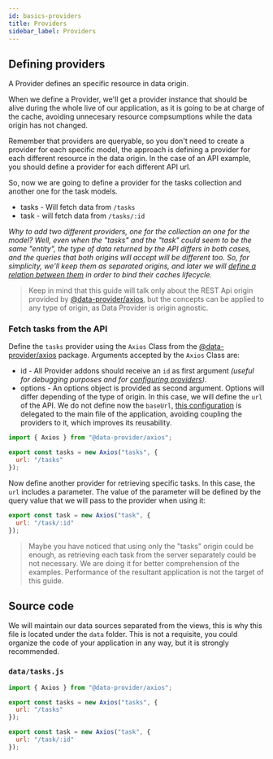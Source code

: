 ```yaml
---
id: basics-providers
title: Providers
sidebar_label: Providers
---
```


## Defining providers

A Provider defines an specific resource in data origin.

When we define a Provider, we'll get a provider instance that should be alive during the whole live of our application, as it is going to be at charge of the cache, avoiding unnecesary resource compsumptions while the data origin has not changed.

Remember that providers are queryable, so you don't need to create a provider for each specific model, the approach is defining a provider for each different resource in the data origin. In the case of an API example, you should define a provider for each different API url.

So, now we are going to define a provider for the tasks collection and another one for the task models.

* tasks - Will fetch data from `/tasks`
* task - will fetch data from `/tasks/:id`

_Why to add two different providers, one for the collection an one for the model? Well, even when the "tasks" and the "task" could seem to be the same "entity", the type of data returned by the API differs in both cases, and the queries that both origins will accept will be different too. So, for simplicity, we'll keep them as separated origins, and later we will [define a relation between them](basics-relations.md) in order to bind their caches lifecycle._

> Keep in mind that this guide will talk only about the REST Api origin provided by [@data-provider/axios][data-provider-axios], but the concepts can be applied to any type of origin, as Data Provider is origin agnostic.

### Fetch tasks from the API

Define the `tasks` provider using the `Axios` Class from the [@data-provider/axios][data-provider-axios] package. Arguments accepted by the `Axios` Class are:

* id - All Provider addons should receive an `id` as first argument _(useful for debugging purposes and for [configuring providers](basics-configuration.md))_.
* options - An options object is provided as second argument. Options will differ depending of the type of origin. In this case, we will define the `url` of the API. We do not define now the `baseUrl`, [this configuration](basics-configuration.md) is delegated to the main file of the application, avoiding coupling the providers to it, which improves its reusability.


```javascript
import { Axios } from "@data-provider/axios";

export const tasks = new Axios("tasks", {
  url: "/tasks"
});
```

Now define another provider for retrieving specific tasks. In this case, the `url` includes a parameter. The value of the parameter will be defined by the query value that we will pass to the provider when using it:

```javascript
export const task = new Axios("task", {
  url: "/task/:id"
});
```

> Maybe you have noticed that using only the "tasks" origin could be enough, as retrieving each task from the server separately could be not necessary. We are doing it for better comprehension of the examples. Performance of the resultant application is not the target of this guide.

## Source code

We will maintain our data sources separated from the views, this is why this file is located under the `data` folder. This is not a requisite, you could organize the code of your application in any way, but it is strongly recommended.

### `data/tasks.js`

```javascript
import { Axios } from "@data-provider/axios";

export const tasks = new Axios("tasks", {
  url: "/tasks"
});

export const task = new Axios("task", {
  url: "/task/:id"
});
```

[data-provider-axios]: https://www.npmjs.com/package/@data-provider/axios
